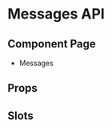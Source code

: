 # Messages API

## Component Page
- <router-link to="/components/messages">Messages</router-link>

## Props
<Table name="messages" field="props" />

## Slots
<Table name="messages" field="slots" />
